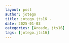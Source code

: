 ```yaml
---
layout: post
author: jotego
title: jotego.jts16 - 
date: 2025-01-03
categories: [Arcade, jts16]
tags: [jotego.jts16]
---
```


